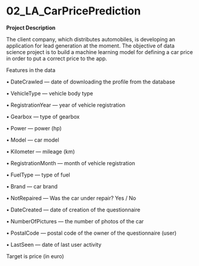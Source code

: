 # 02_LA_CarPricePrediction
**Project Description**

The client company, which distributes automobiles, is developing an application for lead generation at the moment. The objective of data science project is to build a machine learning model for defining a car price in order to put a correct price to the app.

Features in the data

•	DateCrawled — date of downloading the profile from the database

•	VehicleType — vehicle body type

•	RegistrationYear — year of vehicle registration

•	Gearbox — type of gearbox

•	Power — power (hp)

•	Model — car model

•	Kilometer — mileage (km)

•	RegistrationMonth — month of vehicle registration

•	FuelType — type of fuel

•	Brand — car brand

•	NotRepaired — Was the car under repair? Yes / No

•	DateCreated — date of creation of the questionnaire

•	NumberOfPictures — the number of photos of the car

•	PostalCode — postal code of the owner of the questionnaire (user)

•	LastSeen — date of last user activity

Target is price (in euro)
